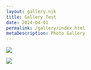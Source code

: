 ```yaml
---
layout: gallery.njk
title: Gallery Test
date: 2024-04-01
permalink: /gallery/index.html
metaDescription: Photo Gallery
---
```

![](assets/img/sandro-katalina-k1bo_vtizss-unsplash.jpg)

![](assets/img/jr-korpa-9xngoipxceo-unsplash.jpg)